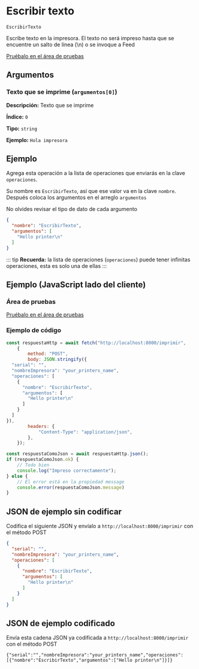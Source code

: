 # Escribir texto

`EscribirTexto`

Escribe texto en la impresora. El texto no será impreso hasta que se encuentre un salto de línea (\n) o se invoque a Feed


[Pruébalo en el área de pruebas](../playground.md?operacion=EscribirTexto)

<Playground nombreOperacion="EscribirTexto"/>

## Argumentos
### Texto que se imprime (`argumentos[0]`)



**Descripción:** Texto que se imprime

**Índice:** `0`

**Tipo:** `string`

**Ejemplo:** `Hola impresora
`

## Ejemplo

Agrega esta operación a la lista de operaciones que enviarás en la clave `operaciones`.

Su nombre es `EscribirTexto`, así que ese valor va en la clave `nombre`. Después coloca los argumentos en el arreglo `argumentos`

No olvides revisar el tipo de dato de cada argumento


```json
{
  "nombre": "EscribirTexto",
  "argumentos": [
    "Hello printer\n"
  ]
}
```



::: tip
**Recuerda:** la lista de operaciones (`operaciones`) puede tener infinitas operaciones, esta es solo una de ellas
:::

## Ejemplo (JavaScript lado del cliente)

### Área de pruebas
[Pruébalo en el área de pruebas](../playground.md?operacion=EscribirTexto)
<Playground nombreOperacion="EscribirTexto"/>

### Ejemplo de código
```js
const respuestaHttp = await fetch("http://localhost:8000/imprimir",
    {
        method: "POST",
        body: JSON.stringify({
  "serial": "",
  "nombreImpresora": "your_printers_name",
  "operaciones": [
    {
      "nombre": "EscribirTexto",
      "argumentos": [
        "Hello printer\n"
      ]
    }
  ]
}),
        headers: {
            "Content-Type": "application/json",
        },
    });

const respuestaComoJson = await respuestaHttp.json();
if (respuestaComoJson.ok) {
    // Todo bien
    console.log("Impreso correctamente");
} else {
    // El error está en la propiedad message
    console.error(respuestaComoJson.message)
}
```

## JSON de ejemplo sin codificar

Codifica el siguiente JSON y envíalo a `http://localhost:8000/imprimir` con el método POST

```json
{
  "serial": "",
  "nombreImpresora": "your_printers_name",
  "operaciones": [
    {
      "nombre": "EscribirTexto",
      "argumentos": [
        "Hello printer\n"
      ]
    }
  ]
}
```

## JSON de ejemplo codificado

Envía esta cadena JSON ya codificada a `http://localhost:8000/imprimir` con el método POST

```
{"serial":"","nombreImpresora":"your_printers_name","operaciones":[{"nombre":"EscribirTexto","argumentos":["Hello printer\n"]}]}
```

